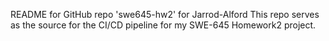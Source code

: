 README for GitHub repo 'swe645-hw2' for Jarrod-Alford
This repo serves as the source for the CI/CD pipeline for my SWE-645 Homework2 project.
